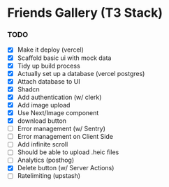 # Friends Gallery (T3 Stack)

### TODO

- [x] Make it deploy (vercel)
- [x] Scaffold basic ui with mock data
- [x] Tidy up build process
- [x] Actually set up a database (vercel postgres)
- [x] Attach database to UI
- [x] Shadcn
- [x] Add authentication (w/ clerk)
- [x] Add image upload
- [x] Use Next/Image component
- [x] download button
- [ ] Error management (w/ Sentry)
- [ ] Error management on Client Side
- [ ] Add infinite scroll
- [ ] Should be able to upload .heic files
- [ ] Analytics (posthog)
- [x] Delete button (w/ Server Actions)
- [ ] Ratelimiting (upstash)
